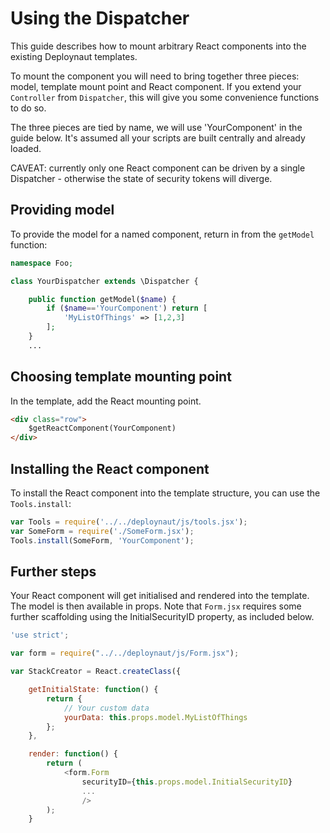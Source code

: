 # Using the Dispatcher

This guide describes how to mount arbitrary React components into the existing Deploynaut templates.

To mount the component you will need to bring together three pieces: model, template mount point and React component.
If you extend your `Controller` from `Dispatcher`, this will give you some convenience functions to do so.

The three pieces are tied by name, we will use 'YourComponent' in the guide below. It's assumed all your scripts are
built centrally and already loaded.

CAVEAT: currently only one React component can be driven by a single Dispatcher - otherwise the state of security
tokens will diverge.

## Providing model

To provide the model for a named component, return in from the `getModel` function:

```php
namespace Foo;

class YourDispatcher extends \Dispatcher {

	public function getModel($name) {
		if ($name=='YourComponent') return [
			'MyListOfThings' => [1,2,3]
		];
	}
	...
```

## Choosing template mounting point

In the template, add the React mounting point.

```html
<div class="row">
	$getReactComponent(YourComponent)
</div>
```

## Installing the React component

To install the React component into the template structure, you can use the `Tools.install`:

```js
var Tools = require('../../deploynaut/js/tools.jsx');
var SomeForm = require('./SomeForm.jsx');
Tools.install(SomeForm, 'YourComponent');
```

## Further steps

Your React component will get initialised and rendered into the template. The model is then available in props.
Note that `Form.jsx` requires some further scaffolding using the InitialSecurityID property, as included below.

```js
'use strict';

var form = require("../../deploynaut/js/Form.jsx");

var StackCreator = React.createClass({

	getInitialState: function() {
		return {
			// Your custom data
			yourData: this.props.model.MyListOfThings
		};
	},

	render: function() {
		return (
			<form.Form
				securityID={this.props.model.InitialSecurityID}
				...
				/>
		);
	}
```
